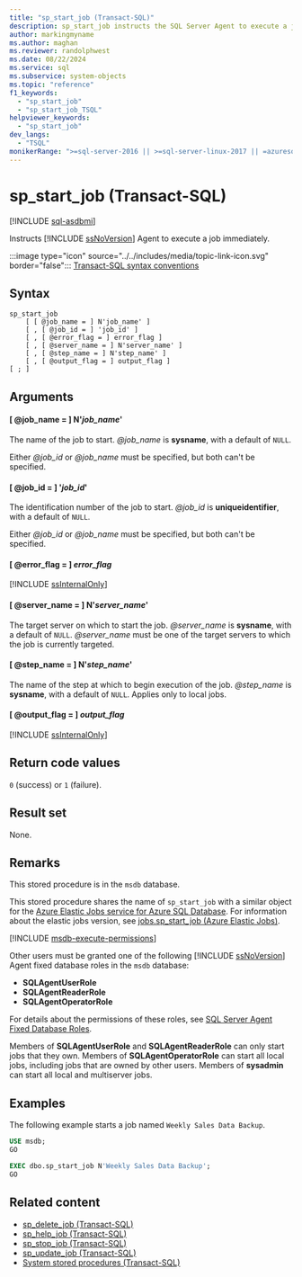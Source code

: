 ```yaml
---
title: "sp_start_job (Transact-SQL)"
description: sp_start_job instructs the SQL Server Agent to execute a job immediately.
author: markingmyname
ms.author: maghan
ms.reviewer: randolphwest
ms.date: 08/22/2024
ms.service: sql
ms.subservice: system-objects
ms.topic: "reference"
f1_keywords:
  - "sp_start_job"
  - "sp_start_job_TSQL"
helpviewer_keywords:
  - "sp_start_job"
dev_langs:
  - "TSQL"
monikerRange: ">=sql-server-2016 || >=sql-server-linux-2017 || =azuresqldb-mi-current"
---
```

# sp_start_job (Transact-SQL)

[!INCLUDE [sql-asdbmi](../../includes/applies-to-version/sql-asdbmi.md)]

Instructs [!INCLUDE [ssNoVersion](../../includes/ssnoversion-md.md)] Agent to execute a job immediately.

:::image type="icon" source="../../includes/media/topic-link-icon.svg" border="false"::: [Transact-SQL syntax conventions](../../t-sql/language-elements/transact-sql-syntax-conventions-transact-sql.md)

## Syntax

```syntaxsql
sp_start_job
    [ [ @job_name = ] N'job_name' ]
    [ , [ @job_id = ] 'job_id' ]
    [ , [ @error_flag = ] error_flag ]
    [ , [ @server_name = ] N'server_name' ]
    [ , [ @step_name = ] N'step_name' ]
    [ , [ @output_flag = ] output_flag ]
[ ; ]
```

## Arguments

#### [ @job_name = ] N'*job_name*'

The name of the job to start. *@job_name* is **sysname**, with a default of `NULL`.

Either *@job_id* or *@job_name* must be specified, but both can't be specified.

#### [ @job_id = ] '*job_id*'

The identification number of the job to start. *@job_id* is **uniqueidentifier**, with a default of `NULL`.

Either *@job_id* or *@job_name* must be specified, but both can't be specified.

#### [ @error_flag = ] *error_flag*

[!INCLUDE [ssInternalOnly](../../includes/ssinternalonly-md.md)]

#### [ @server_name = ] N'*server_name*'

The target server on which to start the job. *@server_name* is **sysname**, with a default of `NULL`. *@server_name* must be one of the target servers to which the job is currently targeted.

#### [ @step_name = ] N'*step_name*'

The name of the step at which to begin execution of the job. *@step_name* is **sysname**, with a default of `NULL`. Applies only to local jobs.

#### [ @output_flag = ] *output_flag*

[!INCLUDE [ssInternalOnly](../../includes/ssinternalonly-md.md)]

## Return code values

`0` (success) or `1` (failure).

## Result set

None.

## Remarks

This stored procedure is in the `msdb` database.

This stored procedure shares the name of `sp_start_job` with a similar object for the [Azure Elastic Jobs service for Azure SQL Database](/azure/azure-sql/database/elastic-jobs-overview?view=azuresql-db&preserve-view=true). For information about the elastic jobs version, see [jobs.sp_start_job (Azure Elastic Jobs)](sp-start-job-elastic-jobs-transact-sql.md?view=azuresql-db&preserve-view=true).

[!INCLUDE [msdb-execute-permissions](../../includes/msdb-execute-permissions.md)]

Other users must be granted one of the following [!INCLUDE [ssNoVersion](../../includes/ssnoversion-md.md)] Agent fixed database roles in the `msdb` database:

- **SQLAgentUserRole**
- **SQLAgentReaderRole**
- **SQLAgentOperatorRole**

For details about the permissions of these roles, see [SQL Server Agent Fixed Database Roles](../../ssms/agent/sql-server-agent-fixed-database-roles.md).

Members of **SQLAgentUserRole** and **SQLAgentReaderRole** can only start jobs that they own. Members of **SQLAgentOperatorRole** can start all local jobs, including jobs that are owned by other users. Members of **sysadmin** can start all local and multiserver jobs.

## Examples

The following example starts a job named `Weekly Sales Data Backup`.

```sql
USE msdb;
GO

EXEC dbo.sp_start_job N'Weekly Sales Data Backup';
GO
```

## Related content

- [sp_delete_job (Transact-SQL)](sp-delete-job-transact-sql.md)
- [sp_help_job (Transact-SQL)](sp-help-job-transact-sql.md)
- [sp_stop_job (Transact-SQL)](sp-stop-job-transact-sql.md)
- [sp_update_job (Transact-SQL)](sp-update-job-transact-sql.md)
- [System stored procedures (Transact-SQL)](system-stored-procedures-transact-sql.md)
